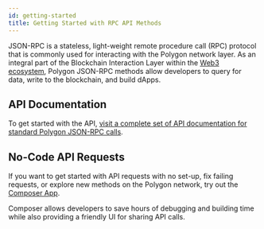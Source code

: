 ```yaml
---
id: getting-started
title: Getting Started with RPC API Methods
---
```


JSON-RPC is a stateless, light-weight remote procedure call (RPC) protocol that is commonly used for interacting with the Polygon network layer. As an integral part of the Blockchain Interaction Layer within the [Web3 ecosystem](https://blog.alchemy.com/blog/web3-stack/?a=matic-docs), Polygon JSON-RPC methods allow developers to query for data, write to the blockchain, and build dApps.

## API Documentation

To get started with the API, [visit a complete set of API documentation for standard Polygon JSON-RPC calls](https://docs.alchemy.com/alchemy/apis/polygon-api/?a=matic-docs).

## No-Code API Requests

If you want to get started with API requests with no set-up, fix failing requests, or explore new methods on the Polygon network, try out the [Composer App](https://composer.alchemyapi.io?composer_state=%7B%22chain%22%3A2%2C%22network%22%3A401%2C%22methodName%22%3A%22eth_getBlockByNumber%22%2C%22paramValues%22%3A%5B%22latest%22%2Cfalse%5D%7D).

Composer allows developers to save hours of debugging and building time while also providing a friendly UI for sharing API calls.
